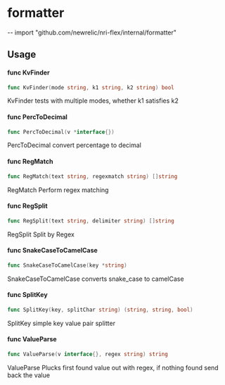 # formatter
--
    import "github.com/newrelic/nri-flex/internal/formatter"


## Usage

#### func  KvFinder

```go
func KvFinder(mode string, k1 string, k2 string) bool
```
KvFinder tests with multiple modes, whether k1 satisfies k2

#### func  PercToDecimal

```go
func PercToDecimal(v *interface{})
```
PercToDecimal convert percentage to decimal

#### func  RegMatch

```go
func RegMatch(text string, regexmatch string) []string
```
RegMatch Perform regex matching

#### func  RegSplit

```go
func RegSplit(text string, delimiter string) []string
```
RegSplit Split by Regex

#### func  SnakeCaseToCamelCase

```go
func SnakeCaseToCamelCase(key *string)
```
SnakeCaseToCamelCase converts snake_case to camelCase

#### func  SplitKey

```go
func SplitKey(key, splitChar string) (string, string, bool)
```
SplitKey simple key value pair splitter

#### func  ValueParse

```go
func ValueParse(v interface{}, regex string) string
```
ValueParse Plucks first found value out with regex, if nothing found send back
the value
